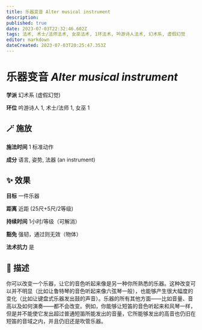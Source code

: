 ```yaml
---
title: 乐器变音 Alter musical instrument
description: 
published: true
date: 2023-07-03T22:32:46.602Z
tags: 法术, 术士/法师法术, 女巫法术, 1环法术, 吟游诗人法术, 幻术系, 虚假幻觉
editor: markdown
dateCreated: 2023-07-03T20:25:47.353Z
---
```


# **乐器变音** *Alter musical instrument*

**学派** 幻术系 (虚假幻觉) 

**环位** 吟游诗人 1, 术士/法师 1, 女巫 1

## 🪄 施放

**施法时间** 1 标准动作

**成分** 语言, 姿势, 法器 (an instrument)

## ✨ 效果 

**目标** 一件乐器 

**距离** 近距 (25尺+5尺/2等级)  

**持续时间** 1小时/等级（可解消） 

**豁免** 强韧，通过则无效（物体）

**法术抗力** 是

## 📖 描述

你可以改变一个乐器，让它的音色听起来像是另一种你所熟悉的乐器。这种改变可以并不明显（比如让鲁特琴的音色听起来像六弦琴一般），也能够产生很大幅度的变化（比如让键盘式乐器发出鼓的声音）。乐器的所有其他方面——比如音量、音高以及如何演奏——都不会改变。例如，你能够让短笛的音色听起来和风琴一样，但是并不能使它发出超过普通短笛所能发出的音量，它所能够发出的高音也仍旧在短笛的音域之内，并且仍旧还是吹管乐器。
    